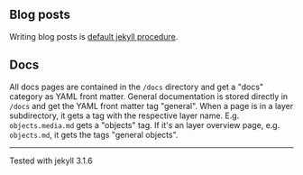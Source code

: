 ## Blog posts

Writing blog posts is [default jekyll procedure](https://jekyllrb.com/docs/posts/).



## Docs

All docs pages are contained in the `/docs` directory and get a "docs" category as YAML front matter. General documentation is stored directly in `/docs` and get the YAML front matter tag "general". When a page is in a layer subdirectory, it gets a tag with the respective layer name. E.g. `objects.media.md` gets a "objects" tag. If it's an layer overview page, e.g. `objects.md`, it gets the tags "general objects".

---

Tested with jekyll 3.1.6

